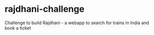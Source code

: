 # rajdhani-challenge
Challenge to build Rajdhani - a webapp to search for trains in India and book a ticket
